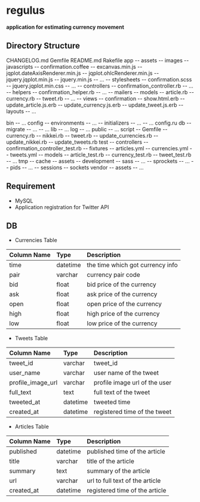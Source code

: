 # regulus

**application for estimating currency movement**

## Directory Structure

   CHANGELOG.md
   Gemfile
   README.md
   Rakefile
   app   -- assets      -- images
                        -- javascripts		      -- confirmation.coffee
		          	                      -- excanvas.min.js
		          	                      -- jqplot.dateAxisRenderer.min.js
		          	                      -- jqplot.ohlcRenderer.min.js
		          	                      -- jquery.jqplot.min.js
		          	                      -- jquery.min.js
						      -- ...
		        -- stylesheets		      -- confirmation.scss
		     		                      -- jquery.jqplot.min.css
						      -- ...
         -- controllers -- confirmation_controller.rb
       	  	        -- ...
         -- helpers     -- confirmation_helper.rb
       	  	        -- ...
         -- mailers
         -- models      -- article.rb
		        -- currency.rb
		        -- tweet.rb
		        -- ...
         -- views       -- confirmation		      -- show.html.erb
       	  	      	 	                      -- update_article.js.erb
				                      -- update_currency.js.erb
				                      -- update_tweet.js.erb
       	  	        -- layouts                    -- ...

   bin    -- ...
   config               -- environments               -- ...
	                -- initializers               -- ...
	                -- ...
   config.ru
   db     -- migrate    -- ...
          -- ...
   lib    -- ...
   log    -- ...
   public -- ...
   script -- Gemfile
   	  -- currency.rb
	  -- nikkei.rb
	  -- tweet.rb
	  -- update_currencies.rb
	  -- update_nikkei.rb
	  -- update_tweets.rb
   test   -- controllers -- confirmation_controller_test.rb
   	  -- fixtures    -- articles.yml
	   	         -- currencies.yml
		         -- tweets.yml
	  -- models      -- article_test.rb
	   	         -- currency_test.rb
		         -- tweet_test.rb
	  -- ...
   tmp    -- cache       -- assets                    -- development -- sass -- ...
       	  	   	     		              -- sprockets   -- ...
          -- pids        -- ...
          -- sessions
          -- sockets
   vendor -- assets      -- ...

## Requirement

- MySQL
- Application registration for Twitter API

## DB

- Currencies Table

|Column Name  |Type     |Description                            |
|:------------|:--------|:--------------------------------------|
|time         |datetime |the time which got currency info       |
|pair         |varchar  |currency pair code                     |
|bid          |float    |bid price of the currency              |
|ask          |float    |ask price of the currency              |
|open         |float    |open price of the currency             |
|high         |float    |high price of the currency             |
|low          |float    |low price of the currency              |

- Tweets Table

|Column Name       |Type     |Description                   |
|:-----------------|:--------|:-----------------------------|
|tweet_id          |varchar  |tweet_id                      |
|user_name         |varchar  |user name of the tweet        |
|profile_image_url |varchar  |profile image url of the user |
|full_text         |text     |full text of the tweet        |
|tweeted_at        |datetime |tweeted time                  |
|created_at        |datetime |registered time of the tweet  |

- Articles Table

|Column Name |Type     |Description                     |
|:-----------|:--------|:-------------------------------|
|published   |datetime |published time of the article   |
|title       |varchar  |title of the article            |
|summary     |text     |summary of the article          |
|url         |varchar  |url to full text of the article |
|created_at  |datetime |registered time of the article  |

